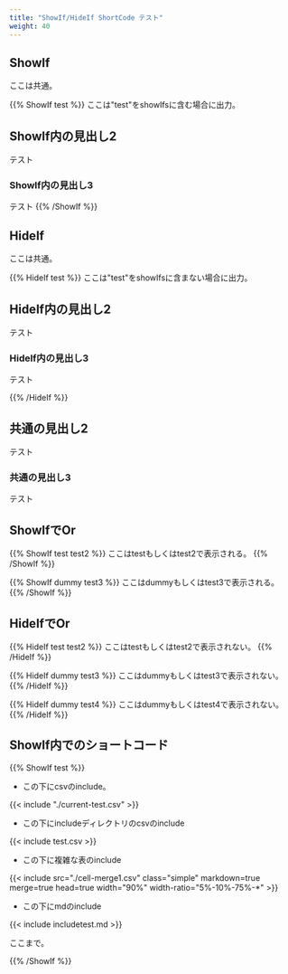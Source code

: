 ```yaml
---
title: "ShowIf/HideIf ShortCode テスト"
weight: 40
---
```


## ShowIf

ここは共通。

{{% ShowIf test %}}
ここは"test"をshowIfsに含む場合に出力。

## ShowIf内の見出し2

テスト

### ShowIf内の見出し3

テスト
{{% /ShowIf %}}

## HideIf

ここは共通。

{{% HideIf test %}}
ここは"test"をshowIfsに含まない場合に出力。

## HideIf内の見出し2

テスト

### HideIf内の見出し3

テスト

{{% /HideIf %}}

## 共通の見出し2

テスト

### 共通の見出し3

テスト


## ShowIfでOr

{{% ShowIf test test2 %}}
ここはtestもしくはtest2で表示される。
{{% /ShowIf %}}

{{% ShowIf dummy test3 %}}
ここはdummyもしくはtest3で表示される。
{{% /ShowIf %}}

## HideIfでOr

{{% HideIf test test2 %}}
ここはtestもしくはtest2で表示されない。
{{% /HideIf %}}

{{% HideIf dummy test3 %}}
ここはdummyもしくはtest3で表示されない。
{{% /HideIf %}}

{{% HideIf dummy test4 %}}
ここはdummyもしくはtest4で表示されない。
{{% /HideIf %}}

## ShowIf内でのショートコード

{{% ShowIf test %}}

* この下にcsvのinclude。

{{< include "./current-test.csv" >}}

* この下にincludeディレクトリのcsvのinclude

{{< include test.csv >}}

* この下に複雑な表のinclude

{{< include
      src="./cell-merge1.csv"
      class="simple"
      markdown=true
      merge=true
      head=true
      width="90%"
      width-ratio="5%-10%-75%-*" >}}

* この下にmdのinclude

{{< include includetest.md >}}

ここまで。


{{% /ShowIf %}}

